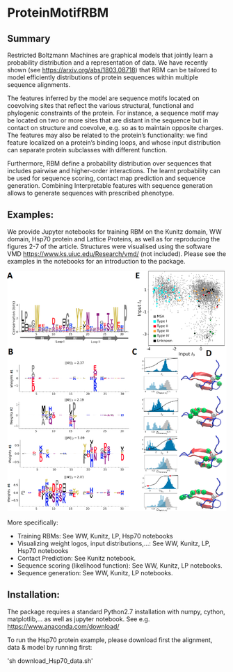 # ProteinMotifRBM


## Summary

Restricted Boltzmann Machines are graphical models that jointly learn a probability distribution and a representation of data. We have recently shown (see https://arxiv.org/abs/1803.08718) that RBM can be tailored to model efficiently distributions of protein sequences within multiple sequence alignments. 

The features inferred by the model are sequence motifs located on coevolving sites that reflect the various structural, functional and phylogenic constraints of the protein. For instance, a sequence motif may be located on two or more sites that are distant in the sequence but in contact on structure and coevolve, e.g. so as to maintain opposite charges. The features may also be related to the protein’s functionality: we find feature localized on a protein’s binding loops, and whose input distribution can separate protein subclasses with different function.

Furthermore, RBM define a probability distribution over sequences that includes pairwise and higher-order interactions. The learnt probability can be used for sequence scoring, contact map prediction and sequence generation. Combining Interpretable features with sequence generation allows to generate sequences with prescribed phenotype.

## Examples:
We provide Jupyter notebooks for training RBM on the Kunitz domain, WW domain, Hsp70 protein and Lattice Proteins, as well as for reproducing the figures 2-7 of the article. Structures were visualised using the software VMD https://www.ks.uiuc.edu/Research/vmd/ (not included). Please see the examples in the notebooks for an introduction to the package.

![Learning Protein Constitutive Motifs of the WW Domain](figure_readme.png)



More specifically:
- Training RBMs: See WW, Kunitz, LP, Hsp70 notebooks
- Visualizing weight logos, input distributions,…: See WW, Kunitz, LP, Hsp70 notebooks
- Contact Prediction: See Kunitz notebook.
- Sequence scoring (likelihood function): See WW, Kunitz, LP notebooks.
- Sequence generation: See WW, Kunitz, LP notebooks.


## Installation:
The package requires a standard Python2.7 installation with numpy, cython, matplotlib,… as well as jupyter notebook. See e.g. https://www.anaconda.com/download/

To run the Hsp70 protein example, please download first the alignment, data & model by running first:

'sh download_Hsp70_data.sh'

